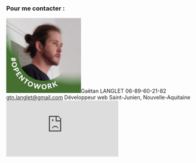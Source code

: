 ### Pour me contacter :

![Alt Text](https://github.com/GaetanLgt/CV/blob/main/photo.png)Gaëtan LANGLET
	06-89-60-21-82
	gtn.langlet@gmail.com
	Développeur web
   	Saint-Junien,
	Nouvelle-Aquitaine
![Alt Text](https://github.com/GaetanLgt/CV/blob/main/cv_Gaetan_LANGLET_Developpeur-full-stack.pdf)
